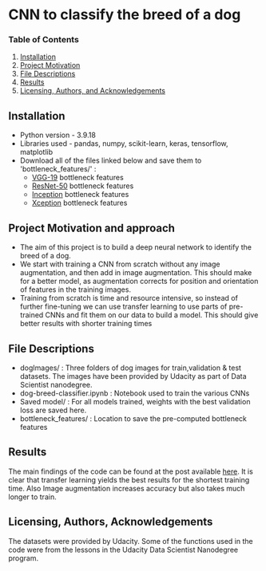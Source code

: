 # CNN to classify the breed of a dog

### Table of Contents

1. [Installation](#installation)
2. [Project Motivation](#motivation)
3. [File Descriptions](#files)
4. [Results](#results)
5. [Licensing, Authors, and Acknowledgements](#licensing)

## Installation <a name="installation"></a>

+ Python version - 3.9.18
+ Libraries used - pandas, numpy, scikit-learn, keras, tensorflow, matplotlib
+ Download all of the files linked below and save them to 'bottleneck_features/' : 
    - [VGG-19](https://s3-us-west-1.amazonaws.com/udacity-aind/dog-project/DogVGG19Data.npz) bottleneck features
    - [ResNet-50](https://s3-us-west-1.amazonaws.com/udacity-aind/dog-project/DogResnet50Data.npz) bottleneck features
    - [Inception](https://s3-us-west-1.amazonaws.com/udacity-aind/dog-project/DogInceptionV3Data.npz) bottleneck features
    - [Xception](https://s3-us-west-1.amazonaws.com/udacity-aind/dog-project/DogXceptionData.npz) bottleneck features

## Project Motivation and approach<a name="motivation"></a>

+ The aim of this project is to build a deep neural network to identify the breed of a dog.
+ We start with training a CNN from scratch without any image augmentation, and then add in image augmentation. This should make for a better model, as augmentation corrects for position and orientation of features in the training images.
+ Training from scratch is time and resource intensive, so instead of further fine-tuning we can use transfer learning to use parts of pre-trained CNNs and fit them on our data to build a model. This should give better results with shorter training times

## File Descriptions <a name="files"></a>

+ dogImages/ : Three folders of dog images for train,validation & test datasets. The images have been provided by Udacity as part of Data Scientist nanodegree.
+ dog-breed-classifier.ipynb : Notebook used to train the various CNNs
+ Saved model/ : For all models trained, weights with the best validation loss are saved here.
+ bottleneck_features/ : Location to save the pre-computed bottleneck features

## Results<a name="results"></a>

The main findings of the code can be found at the post available [here](https://medium.com/@thesincereghost/dog-breed-classification-using-cnns-bd2be946a1fa).
It is clear that transfer learning yields the best results for the shortest training time. Also Image augmentation increases accuracy but also takes much longer to train.

## Licensing, Authors, Acknowledgements<a name="licensing"></a>

The datasets were provided by Udacity. Some of the functions used in the code were from the lessons in the Udacity Data Scientist Nanodegree program.
